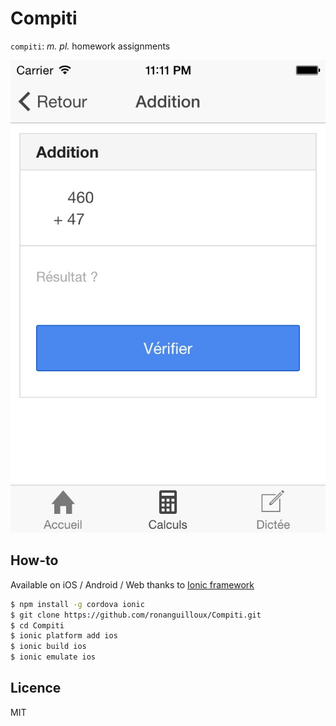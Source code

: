 # Compiti

`compiti`: _m._ _pl._ homework assignments 

![Screnshot](screenshot.jpg)

## How-to

Available on iOS / Android / Web thanks to [Ionic framework](http://ionicframework.com/)

```bash
$ npm install -g cordova ionic
$ git clone https://github.com/ronanguilloux/Compiti.git
$ cd Compiti
$ ionic platform add ios
$ ionic build ios
$ ionic emulate ios
```

## Licence

MIT

